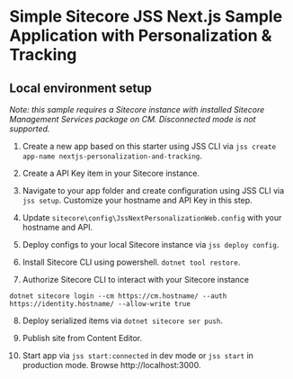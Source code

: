 # Simple Sitecore JSS Next.js Sample Application with Personalization & Tracking

## Local environment setup

*Note: this sample requires a Sitecore instance with installed Sitecore Management Services package on CM. Disconnected mode is not supported.*

1. Create a new app based on this starter using JSS CLI via `jss create app-name nextjs-personalization-and-tracking`.

2. Create a API Key item in your Sitecore instance.

3. Navigate to your app folder and create configuration using JSS CLI via `jss setup`. Customize your hostname and API Key in this step.

4. Update `sitecore\config\JssNextPersonalizationWeb.config` with your hostname and API.

5. Deploy configs to your local Sitecore instance via `jss deploy config`.

6. Install Sitecore CLI using powershell. `dotnet tool restore`.

7. Authorize Sitecore CLI to interact with your Sitecore instance

`dotnet sitecore login --cm https://cm.hostname/ --auth https://identity.hostname/ --allow-write true`

8. Deploy serialized items via `dotnet sitecore ser push`.

9. Publish site from Content Editor.

10. Start app via `jss start:connected` in dev mode or `jss start` in production mode. Browse http://localhost:3000.

